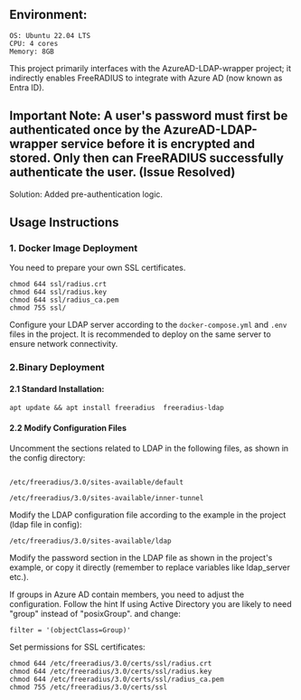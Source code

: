 ## Environment:
```
OS: Ubuntu 22.04 LTS
CPU: 4 cores
Memory: 8GB
```

This project primarily interfaces with the AzureAD-LDAP-wrapper project; it indirectly enables FreeRADIUS to integrate with Azure AD (now known as Entra ID).

## Important Note: A user's password must first be authenticated once by the AzureAD-LDAP-wrapper service before it is encrypted and stored. Only then can FreeRADIUS successfully authenticate the user. (Issue Resolved)
Solution: Added pre-authentication logic.

## Usage Instructions

### 1. Docker Image Deployment
You need to prepare your own SSL certificates.

```
chmod 644 ssl/radius.crt
chmod 644 ssl/radius.key
chmod 644 ssl/radius_ca.pem
chmod 755 ssl/
```

Configure your LDAP server according to the `docker-compose.yml` and `.env` files in the project. It is recommended to deploy on the same server to ensure network connectivity.


### 2.Binary Deployment
#### 2.1 Standard Installation:
```
apt update && apt install freeradius  freeradius-ldap
```
#### 2.2 Modify Configuration Files
Uncomment the sections related to LDAP in the following files, as shown in the config directory:
```

/etc/freeradius/3.0/sites-available/default

/etc/freeradius/3.0/sites-available/inner-tunnel
```
Modify the LDAP configuration file according to the example in the project (ldap file in config):
```
/etc/freeradius/3.0/sites-available/ldap
```


Modify the password section in the LDAP file as shown in the project's example, or copy it directly (remember to replace variables like ldap_server etc.).

If groups in Azure AD contain members, you need to adjust the configuration. Follow the hint If using Active Directory you are likely to need "group" instead of "posixGroup". and change:

```
filter = '(objectClass=Group)'
```
Set permissions for SSL certificates:
```
chmod 644 /etc/freeradius/3.0/certs/ssl/radius.crt
chmod 644 /etc/freeradius/3.0/certs/ssl/radius.key
chmod 644 /etc/freeradius/3.0/certs/ssl/radius_ca.pem
chmod 755 /etc/freeradius/3.0/certs/ssl
```






